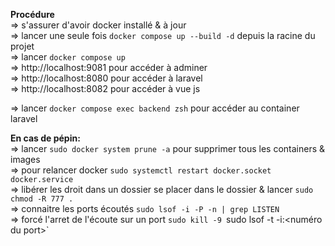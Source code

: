 **Procédure**  
=> s'assurer d'avoir docker installé & à jour  
=> lancer une seule fois `docker compose up --build -d` depuis la racine du projet  
=> lancer `docker compose up`  
=> http://localhost:9081 pour accéder à adminer  
=> http://localhost:8080 pour accéder à laravel  
=> http://localhost:8082 pour accéder à vue js  

=> lancer `docker compose exec backend zsh` pour accéder au container laravel

**En cas de pépin:**  
=> lancer `sudo docker system prune -a` pour supprimer tous les containers & images  
=> pour relancer docker `sudo systemctl restart docker.socket docker.service`  
=> libérer les droit dans un dossier se placer dans le dossier & lancer `sudo chmod -R 777 .`  
=> connaitre les ports écoutés `sudo lsof -i -P -n | grep LISTEN`  
=> forcé l'arret de l'écoute sur un port `sudo kill -9 `sudo lsof -t -i:<numéro du port>`  
